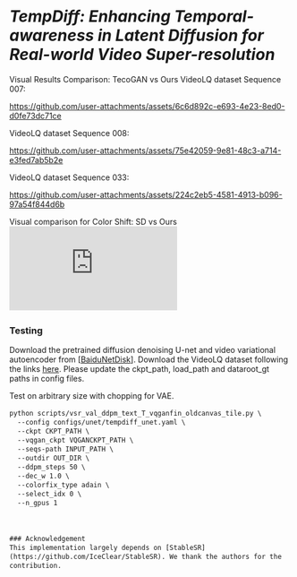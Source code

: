 # *TempDiff: Enhancing Temporal-awareness in Latent Diffusion for Real-world Video Super-resolution*
Visual Results Comparison: TecoGAN vs Ours
VideoLQ dataset Sequence 007:

https://github.com/user-attachments/assets/6c6d892c-e693-4e23-8ed0-d0fe73dc71ce

VideoLQ dataset Sequence 008:

https://github.com/user-attachments/assets/75e42059-9e81-48c3-a714-e3fed7ab5b2e

VideoLQ dataset Sequence 033:

https://github.com/user-attachments/assets/224c2eb5-4581-4913-b096-97a54f844d6b

Visual comparison for Color Shift: SD vs Ours
![image](https://github.com/submition/TempDiff/blob/main/color_shift.pdf)

### Testing
Download the pretrained diffusion denoising U-net and video variational autoencoder from [[BaiduNetDisk]()]. Download the VideoLQ dataset following the links [here](https://github.com/ckkelvinchan/RealBasicVSR). Please update the ckpt_path, load_path and dataroot_gt paths in config files. 

Test on arbitrary size with chopping for VAE.
```
python scripts/vsr_val_ddpm_text_T_vqganfin_oldcanvas_tile.py \
  --config configs/unet/tempdiff_unet.yaml \
  --ckpt CKPT_PATH \
  --vqgan_ckpt VQGANCKPT_PATH \
  --seqs-path INPUT_PATH \
  --outdir OUT_DIR \
  --ddpm_steps 50 \
  --dec_w 1.0 \
  --colorfix_type adain \
  --select_idx 0 \
  --n_gpus 1
  
  

### Acknowledgement
This implementation largely depends on [StableSR](https://github.com/IceClear/StableSR). We thank the authors for the contribution.
